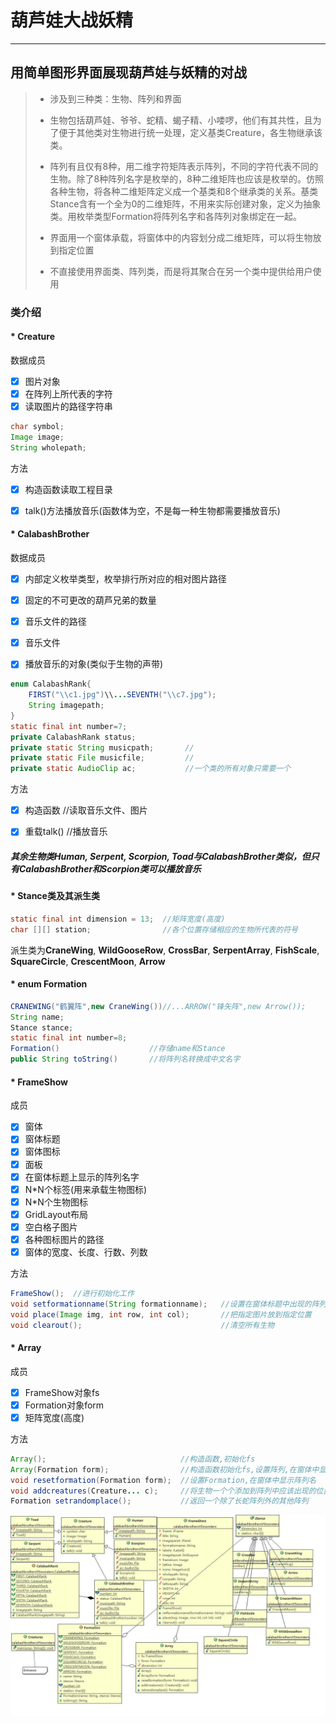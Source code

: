 # 葫芦娃大战妖精

---

## 用简单图形界面展现葫芦娃与妖精的对战

> * 涉及到三种类：生物、阵列和界面
>
> * 生物包括葫芦娃、爷爷、蛇精、蝎子精、小喽啰，他们有其共性，且为了便于其他类对生物进行统一处理，定义基类Creature，各生物继承该类。
> * 阵列有且仅有8种，用二维字符矩阵表示阵列，不同的字符代表不同的生物。除了8种阵列名字是枚举的，8种二维矩阵也应该是枚举的。仿照各种生物，将各种二维矩阵定义成一个基类和8个继承类的关系。基类Stance含有一个全为0的二维矩阵，不用来实际创建对象，定义为抽象类。用枚举类型Formation将阵列名字和各阵列对象绑定在一起。
> * 界面用一个窗体承载，将窗体中的内容划分成二维矩阵，可以将生物放到指定位置
> * 不直接使用界面类、阵列类，而是将其聚合在另一个类中提供给用户使用



### 类介绍

#### * Creature

数据成员

- [x] 图片对象
- [x] 在阵列上所代表的字符
- [x] 读取图片的路径字符串

```java
char symbol;
Image image;
String wholepath;
```

方法

- [x] 构造函数读取工程目录
- [x] talk()方法播放音乐(函数体为空，不是每一种生物都需要播放音乐)



#### * CalabashBrother

数据成员

- [x] 内部定义枚举类型，枚举排行所对应的相对图片路径

- [x] 固定的不可更改的葫芦兄弟的数量
- [x] 音乐文件的路径
- [x] 音乐文件
- [x] 播放音乐的对象(类似于生物的声带)

```java
enum CalabashRank{
    FIRST("\\c1.jpg")\\...SEVENTH("\\c7.jpg");
    String imagepath;
}
static final int number=7;
private CalabashRank status;
private static String musicpath;       //
private static File musicfile;         //
private static AudioClip ac;           //一个类的所有对象只需要一个
```

方法

- [x] 构造函数    //读取音乐文件、图片
- [x] 重载talk()   //播放音乐



##### 其余生物类Human, Serpent, Scorpion, Toad与CalabashBrother类似，但只有CalabashBrother和Scorpion类可以播放音乐





#### * Stance类及其派生类

```java
static final int dimension = 13;  //矩阵宽度(高度)
char [][] station;                //各个位置存储相应的生物所代表的符号
```

派生类为**CraneWing**, **WildGooseRow**, **CrossBar**, **SerpentArray**, **FishScale**, **SquareCircle**, **CrescentMoon**, **Arrow**



#### * enum Formation

```java
CRANEWING("鹤翼阵",new CraneWing())//...ARROW("锋矢阵",new Arrow());
String name;
Stance stance;
static final int number=8;
Formation()                    //存储name和Stance
public String toString()       //将阵列名转换成中文名字
```



#### * FrameShow

成员

- [x] 窗体
- [x] 窗体标题
- [x] 窗体图标
- [x] 面板
- [x] 在窗体标题上显示的阵列名字
- [x] N*N个标签(用来承载生物图标)
- [x] N*N个生物图标
- [x] GridLayout布局
- [x] 空白格子图片
- [x] 各种图标图片的路径
- [x] 窗体的宽度、长度、行数、列数

方法

```java
FrameShow();  //进行初始化工作
void setformationname(String formationname);   //设置在窗体标题中出现的阵列名
void place(Image img, int row, int col);       //把指定图片放到指定位置
void clearout();                               //清空所有生物
```



#### * Array

成员

- [x] FrameShow对象fs
- [x] Formation对象form
- [x] 矩阵宽度(高度)

方法

```java
Array();                              //构造函数,初始化fs
Array(Formation form);                //构造函数初始化fs,设置阵列,在窗体中显示阵列名
void resetformation(Formation form);  //设置Formation,在窗体中显示阵列名
void addcreatures(Creature... c);     //将生物一个个添加到阵列中应该出现的位置上,并且在添加第一个生物时，调用其talk()播放音乐
Formation setrandomplace();           //返回一个除了长蛇阵列外的其他阵列    
```



![avatar](calabashbrothersVSmonsters/additions/classreview.jpg)



